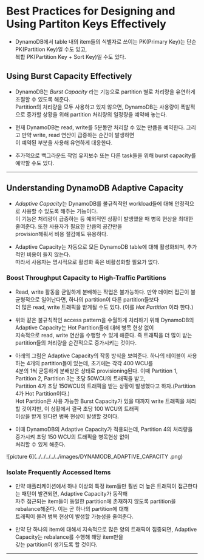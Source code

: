 # Best Practices for Designing and Using Partiton Keys Effectively

- DynamoDB에서 table 내의 item들의 식별자로 쓰이는 PK(Primary Key)는 단순 PK(Partition Key)일 수도 있고,  
  복합 PK(Partition Key + Sort Key)일 수도 있다.

## Using Burst Capacity Effectively

- DynamoDB는 _Burst Capacity_ 라는 기능으로 partition 별로 처리량을 유연하게 조절할 수 있도록 해준다.  
  Partition의 처리량을 모두 사용하고 있지 않으면, DynamoDB는 사용량이 폭발적으로 증가할 상황을 위해 partition 처리량의 일정량을 예약해 놓는다.

- 현재 DynamoDB는 read, write를 5분동안 처리할 수 있는 만큼을 예약한다. 그리고 만약 write, read 연산이 급증하는 순간이 발생하면  
  이 예약된 부분을 사용해 유연하게 대응한다.

- 추가적으로 백그라운드 작업 유지보수 또는 다른 task들을 위해 burst capacity를 예약할 수도 있다.

---

## Understanding DynamoDB Adaptive Capacity

- *Adaptive Capacity*는 DynamoDB를 불규칙적인 workload들에 대해 안정적으로 사용할 수 있도록 해주는 기능이다.  
  이 기능은 처리량이 급증하는 등 예외적인 상황이 발생했을 때 병목 현상을 최대한 줄여준다. 또한 사용자가 필요한 만큼의 공간만을  
  provision해줘서 비용 절감에도 유용하다.

- Adaptive Capacity는 자동으로 모든 DynamoDB table에 대해 활성화되며, 추가적인 비용이 들지 않는다.  
  따라서 사용자는 명시적으로 활성화 혹은 비활성화할 필요가 없다.

### Boost Throughput Capacity to High-Traffic Partitions

- Read, write 활동을 균일하게 분배하는 작업은 불가능하다. 만약 데이터 접근이 불균형적으로 일어난다면, 하나의 partition이 다른 partition들보다  
  더 많은 read, write 트래픽을 받게될 수도 있다. (이를 _Hot Partition_ 이라 한다.)

- 위와 같은 불규칙적인 access pattern을 수월하게 처리하기 위해 DynamoDB의 Adaptive Capacity는 Hot Partition들에 대해 병목 현상 없이  
  지속적으로 read, write 연산을 수행할 수 있게 해준다. 즉 트래픽을 더 많이 받는 partition들의 처리량을 순간적으로 증가시키는 것이다.

- 아래의 그림은 Adaptive Capacity의 작동 방식을 보여준다. 하나의 테이블이 사용하는 4개의 partition들이 있는데, 초기에는 각각 400 WCU를  
  4분의 1씩 균등하게 분배받은 상태로 provisioning된다. 이때 Partition 1, Partition 2, Partition 3는 초당 50WCU의 트래픽을 받고,  
  Partition 4가 초당 150WCU의 트래픽을 받는 상황이 발생했다고 하자.(Partition 4가 Hot Partition이다.)  
  Hot Partition은 사용 가능한 Burst Capacity가 있을 때까지 write 트래픽을 처리할 것이지만, 이 상황에서 결국 초당 100 WCU의 트래픽  
  이상을 받게 된다면 병목 현상이 발생할 것이다.

- 이때 DynamoDB의 Adaptive Capacity가 적용되는데, Partition 4의 처리량을 증가시켜 초당 150 WCU의 트래픽을 병목현상 없이  
  처리할 수 있게 해준다.

![picture 6](../../../../../images/DYNAMODB_ADAPTIVE_CAPACITY
.png)

### Isolate Frequently Accessed Items

- 만약 애플리케이션에서 하나 이상의 특정 item들만 훨씬 더 높은 트래픽이 접근한다는 패턴이 발견되면, Adaptive Capacity가 동작해  
  자주 접근되는 item들이 동일한 partition에 존재하지 않도록 partition을 rebalance해준다. 이는 곧 하나의 partition에 대해  
  트래픽이 몰려 병목 현상이 발생할 가능성을 줄여준다.

- 만약 단 하나의 item에 대해서 지속적으로 많은 양의 트래픽이 집중되면, Adaptive Capacity는 rebalance를 수행해 해당 item만을  
  갖는 partition이 생기도록 할 것이다.

---
